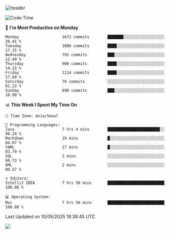 ![header](https://capsule-render.vercel.app/api?type=Egg&color=timeAuto&height=300&section=header&text=PoPo&fontSize=90&animation=fadeIn)

  <!--START_SECTION:waka-->
![Code Time](http://img.shields.io/badge/Code%20Time-2%2C696%20hrs-blue)

📅 **I'm Most Productive on Monday** 

```text
Monday                   1672 commits        ███████░░░░░░░░░░░░░░░░░░   26.41 % 
Tuesday                  1086 commits        ████░░░░░░░░░░░░░░░░░░░░░   17.15 % 
Wednesday                791 commits         ███░░░░░░░░░░░░░░░░░░░░░░   12.49 % 
Thursday                 900 commits         ████░░░░░░░░░░░░░░░░░░░░░   14.22 % 
Friday                   1114 commits        ████░░░░░░░░░░░░░░░░░░░░░   17.60 % 
Saturday                 78 commits          ░░░░░░░░░░░░░░░░░░░░░░░░░   01.23 % 
Sunday                   690 commits         ███░░░░░░░░░░░░░░░░░░░░░░   10.90 % 
```


📊 **This Week I Spent My Time On** 

```text
🕑︎ Time Zone: Asia/Seoul

💬 Programming Languages: 
Java                     7 hrs 4 mins        ███████████████████████░░   90.24 % 
Markdown                 19 mins             █░░░░░░░░░░░░░░░░░░░░░░░░   04.07 % 
YAML                     17 mins             █░░░░░░░░░░░░░░░░░░░░░░░░   03.79 % 
SQL                      3 mins              ░░░░░░░░░░░░░░░░░░░░░░░░░   00.73 % 
XML                      2 mins              ░░░░░░░░░░░░░░░░░░░░░░░░░   00.57 % 

🔥 Editors: 
IntelliJ IDEA            7 hrs 50 mins       █████████████████████████   100.00 % 

💻 Operating System: 
Mac                      7 hrs 50 mins       █████████████████████████   100.00 % 
```


 Last Updated on 10/05/2025 18:38:45 UTC
<!--END_SECTION:waka-->



<img src="https://capsule-render.vercel.app/api?type=Egg&color=timeAuto&height=300&section=footer&text=PoPo&fontSize=90&animation=fadeIn&reversal=true" />
